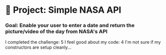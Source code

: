 # 🚀 Project: Simple NASA API

### Goal: Enable your user to enter a date and return the picture/video of the day from NASA's API


I completed the challenge: 5
I feel good about my code: 4
I'm not sure if my constructors are setup cleanly...


